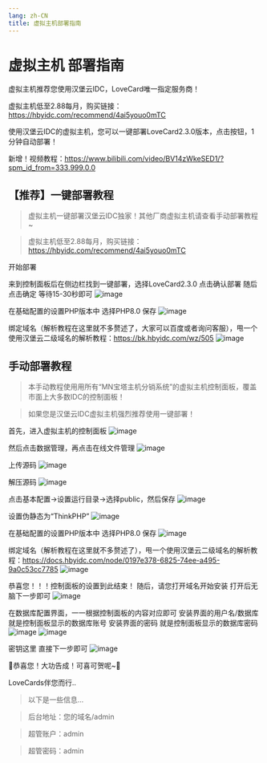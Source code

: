 ```yaml
---
lang: zh-CN
title: 虚拟主机部署指南
---
```

# 虚拟主机 部署指南
虚拟主机推荐您使用汉堡云IDC，LoveCard唯一指定服务商！

虚拟主机低至2.88每月，购买链接：https://hbyidc.com/recommend/4ai5youo0mTC

使用汉堡云IDC的虚拟主机，您可以一键部署LoveCard2.3.0版本，点击按钮，1分钟自动部署！

新增！视频教程：https://www.bilibili.com/video/BV14zWkeSED1/?spm_id_from=333.999.0.0

## 【推荐】一键部署教程
>虚拟主机一键部署汉堡云IDC独家！其他厂商虚拟主机请查看手动部署教程~

>虚拟主机低至2.88每月，购买链接：https://hbyidc.com/recommend/4ai5youo0mTC

开始部署

来到控制面板后在侧边栏找到一键部署，选择LoveCard2.3.0 点击确认部署 随后点击确定 等待15-30秒即可
![image](../../../Images/Docs/V2/QuickStart/VirtualSpaceDeploymentHBY/48970b78d39f42d2980ee4f6cac32cd8.png)

在基础配置的设置PHP版本中 选择PHP8.0 保存
![image](../../../Images/Docs/V2/QuickStart/VirtualSpaceDeploymentHBY/83e7c780-fb66-4035-bcf9-720bf0fe3159.png)

绑定域名（解析教程在这里就不多赘述了，大家可以百度或者询问客服），甩一个使用汉堡云二级域名的解析教程：https://bk.hbyidc.com/wz/505
![image](../../../Images/Docs/V2/QuickStart/VirtualSpaceDeploymentHBY/6672117e-ff94-4e2a-b352-af227374d363.png)

## 手动部署教程
> 本手动教程使用用所有“MN宝塔主机分销系统”的虚拟主机控制面板，覆盖市面上大多数IDC的控制面板！

> 如果您是汉堡云IDC虚拟主机强烈推荐使用一键部署！

首先，进入虚拟主机的控制面板
![image](../../../Images/Docs/V2/QuickStart/VirtualSpaceDeploymentHBY/a1ff0d73-697b-4e3c-aece-970c8c7f01ec.png)

然后点击数据管理，再点击在线文件管理
![image](../../../Images/Docs/V2/QuickStart/VirtualSpaceDeploymentHBY/55bfba22-d7a2-45ce-870f-0733f289bf5d.png)

上传源码
![image](../../../Images/Docs/V2/QuickStart/VirtualSpaceDeploymentHBY/243e4c91-0465-420d-9961-ef9517642d1c.png)

解压源码
![image](../../../Images/Docs/V2/QuickStart/VirtualSpaceDeploymentHBY/a2425de3-60b7-417e-8e1a-6a64fea71166.png)

点击基本配置→设置运行目录→选择public，然后保存
![image](../../../Images/Docs/V2/QuickStart/VirtualSpaceDeploymentHBY/7224ee50-3de4-4794-87e9-9c8f31529283.png)

设置伪静态为“ThinkPHP”
![image](../../../Images/Docs/V2/QuickStart/VirtualSpaceDeploymentHBY/34078105-a403-484f-bce9-68771819324c.png)

在基础配置的设置PHP版本中 选择PHP8.0 保存
![image](../../../Images/Docs/V2/QuickStart/VirtualSpaceDeploymentHBY/83e7c780-fb66-4035-bcf9-720bf0fe3159.png)

绑定域名（解析教程在这里就不多赘述了），甩一个使用汉堡云二级域名的解析教程：https://docs.hbyidc.com/node/0197e378-6825-74ee-a495-9a0c53cc7785
![image](../../../Images/Docs/V2/QuickStart/VirtualSpaceDeploymentHBY/6672117e-ff94-4e2a-b352-af227374d363.png)

恭喜您！！！控制面板的设置到此结束！
随后，请您打开域名开始安装 打开后无脑下一步即可
![image](../../../Images/Docs/V2/QuickStart/VirtualSpaceDeploymentHBY/94b0513e-7bbf-4c4d-8f80-b48800a3625f.png)

在数据库配置界面，一一根据控制面板的内容对应即可
安装界面的用户名/数据库 就是控制面板显示的数据库账号
安装界面的密码 就是控制面板显示的数据库密码
![image](../../../Images/Docs/V2/QuickStart/VirtualSpaceDeploymentHBY/9cfa9635-36d3-482a-b895-939cc8a720db.png)
![image](../../../Images/Docs/V2/QuickStart/VirtualSpaceDeploymentHBY/76546838-014b-4f25-8eea-95b373471118.png)

密钥这里 直接下一步即可
![image](../../../Images/Docs/V2/QuickStart/VirtualSpaceDeploymentHBY/f2f777d3-52e4-4bb9-ad0b-2b11c8136428.png)

🎉恭喜您！大功告成！可喜可贺呢~🎉

LoveCards伴您而行..

> 以下是一些信息...

> 后台地址：您的域名/admin

> 超管账户：admin

> 超管密码：admin